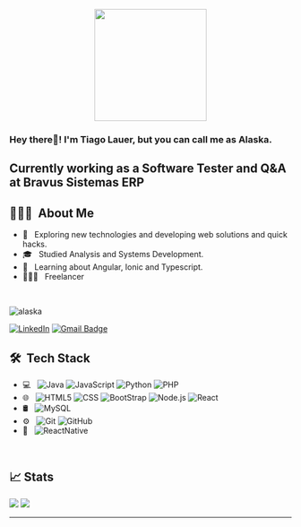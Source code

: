 <p align="center">
  <img src="https://github.com/thompsonemerson/thompsonemerson/raw/master/cover-thompson.png" height="200"/>
</p>

<h3> Hey there👋! I'm Tiago Lauer, but you can call me as Alaska.</h2>
<h2> Currently working as a Software Tester and Q&A at Bravus Sistemas ERP</h2>

## 👨🏻‍💻 &nbsp;About Me 

- 🤔 &nbsp; Exploring new technologies and developing web solutions and quick hacks.
- 🎓 &nbsp; Studied Analysis and Systems Development.
- 💼 &nbsp; Learning about Angular, Ionic and Typescript.
- 👨🏻‍💻 &nbsp; Freelancer 

<br>
<p align="left"> <img src="https://komarev.com/ghpvc/?username=tiagolauer&label=Profile%20views&color=0e75b6&style=flat" alt="alaska" /> </p>

[![LinkedIn](https://img.shields.io/badge/-tiagolauer-blue?style=plastic&logo=linkedin&logoColor=white&link=https://www.linkedin.com/in/tiago-lauer-7601871ab/)](https://www.linkedin.com/in/tiago-lauer-7601871ab/)
[![Gmail Badge](https://img.shields.io/badge/-tiagoestrelalauer@gmail.com-c14438?style=flat-square&logo=Gmail&logoColor=white&link=mailto:tiagoestrelalauer@gmail.com)](mailto:tiagoestrelalauer@gmail.com)


## 🛠 &nbsp;Tech Stack

- 💻 &nbsp;
  ![Java](https://img.shields.io/badge/-Java-333333?style=flat&logo=Java&logoColor=007396)
  ![JavaScript](https://img.shields.io/badge/-JavaScript-333333?style=flat&logo=javascript)
  ![Python](https://img.shields.io/badge/-Python-333333?style=flat&logo=python)
  ![PHP](https://img.shields.io/badge/-PHP-333333?style=flat&logo=php)
- 🌐 &nbsp;
  ![HTML5](https://img.shields.io/badge/-HTML5-333333?style=flat&logo=HTML5)
  ![CSS](https://img.shields.io/badge/-CSS-333333?style=flat&logo=CSS3&logoColor=1572B6)
  ![BootStrap](https://img.shields.io/badge/-BootStrap-333333?style=flat&logo=bootstrap&logoColor=1572B6)
  ![Node.js](https://img.shields.io/badge/-Node.js-333333?style=flat&logo=node.js)
  ![React](https://img.shields.io/badge/-React-333333?style=flat&logo=react)
- 🛢 &nbsp;
  ![MySQL](https://img.shields.io/badge/-MySQL-333333?style=flat&logo=mysql)
- ⚙️ &nbsp;
  ![Git](https://img.shields.io/badge/-Git-333333?style=flat&logo=git)
  ![GitHub](https://img.shields.io/badge/-GitHub-333333?style=flat&logo=github)
- 📱 &nbsp;
  ![ReactNative](https://img.shields.io/badge/-React%20Native-333333?style=flat&logo=react)
  

<br/>

## 📈 Stats

  <img src = "https://github-readme-stats.vercel.app/api?username=tiagolauer&show_icons=true&theme=tokyonight&line_height=27">
  <img src = "https://github-readme-stats.vercel.app/api/top-langs/?username=tiagolauer&theme=tokyonight">

----
